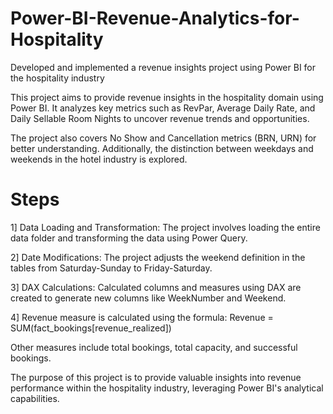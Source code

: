# Power-BI-Revenue-Analytics-for-Hospitality
Developed and implemented a revenue insights project using Power BI for the hospitality industry

This project aims to provide revenue insights in the hospitality domain using Power BI. It analyzes key metrics such as RevPar, Average Daily Rate, and Daily Sellable Room Nights to uncover revenue trends and opportunities. 

The project also covers No Show and Cancellation metrics (BRN, URN) for better understanding. Additionally, the distinction between weekdays and weekends in the hotel industry is explored.

# Steps
1] Data Loading and Transformation: The project involves loading the entire data folder and transforming the data using Power Query.

2] Date Modifications: The project adjusts the weekend definition in the tables from Saturday-Sunday to Friday-Saturday.

3] DAX Calculations: Calculated columns and measures using DAX are created to generate new columns like WeekNumber and Weekend.

4] Revenue measure is calculated using the formula: Revenue = SUM(fact_bookings[revenue_realized])

Other measures include total bookings, total capacity, and successful bookings.

The purpose of this project is to provide valuable insights into revenue performance within the hospitality industry, leveraging Power BI's analytical capabilities.
